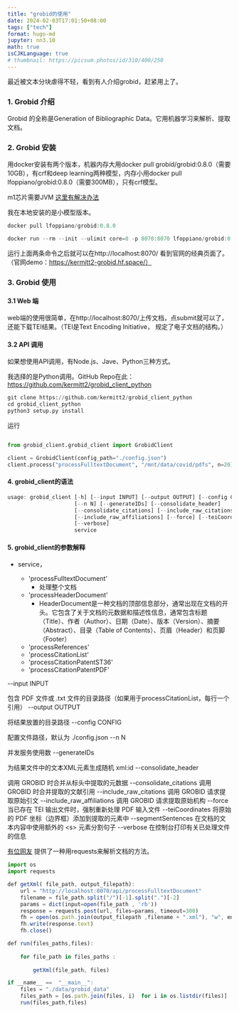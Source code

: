 ```yaml
---
title: "grobid的使用"
date: 2024-02-03T17:01:50+08:00  
tags: ["tech"]
format: hugo-md
jupyter: nn3.10
math: true
isCJKLanguage: true
# thumbnail: https://picsum.photos/id/310/400/250
---
```


最近被文本分块虐得不轻，看到有人介绍grobid，赶紧用上了。

### 1. Grobid 介绍

Grobid 的全称是Generation of Bibliographic Data。它用机器学习来解析、提取文档。

### 2. Grobid 安装

用docker安装有两个版本，机器内存大用docker pull grobid/grobid:0.8.0（需要10GB），有crf和deep learning两种模型，内存小用docker pull lfoppiano/grobid:0.8.0（需要300MB），只有crf模型。

m1芯片需要JVM [这里有解决办法](https://stackoverflow.com/questions/73633050/installing-jvm-8-on-mac-with-m1-chip)

我在本地安装的是小模型版本。

```jsx
docker pull lfoppiano/grobid:0.8.0

docker run --rm --init --ulimit core=0 -p 8070:8070 lfoppiano/grobid:0.8.0
```

运行上面两条命令之后就可以在http://localhost:8070/ 看到官网的经典页面了。（官网demo：https://kermitt2-grobid.hf.space/）


### 3. Grobid 使用

#### 3.1 Web 端

web端的使用很简单，在http://localhost:8070/上传文档，点submit就可以了，还能下载TEI结果。（TEI是Text Encoding Initiative， 规定了电子文档的结构。）

#### 3.2 API 调用

如果想使用API调用，有Node.js、Jave、Python三种方式。

我选择的是Python调用。GitHub Repo在此：https://github.com/kermitt2/grobid_client_python

```python
git clone https://github.com/kermitt2/grobid_client_python
cd grobid_client_python
python3 setup.py install
```

运行

```python

from grobid_client.grobid_client import GrobidClient

client = GrobidClient(config_path="./config.json")
client.process("processFulltextDocument", "/mnt/data/covid/pdfs", n=20)
```

#### 4. grobid_client的语法 

```jsx
usage: grobid_client [-h] [--input INPUT] [--output OUTPUT] [--config CONFIG]
                     [--n N] [--generateIDs] [--consolidate_header]
                     [--consolidate_citations] [--include_raw_citations]
                     [--include_raw_affiliations] [--force] [--teiCoordinates]
                     [--verbose]
                     service
```

#### 5. grobid_client的参数解释 

- service，

    - 'processFulltextDocument'
        - 处理整个文档
    - 'processHeaderDocument'
        - HeaderDocument是一种文档的顶部信息部分，通常出现在文档的开头。它包含了关于文档的元数据和描述性信息，通常包含标题（Title）、作者（Author）、日期（Date）、版本（Version）、摘要（Abstract）、目录（Table of Contents）、页眉（Header）和页脚（Footer）
    - 'processReferences'
    - 'processCitationList'
    - 'processCitationPatentST36'
    - 'processCitationPatentPDF'



--input INPUT 

包含 PDF 文件或 .txt 文件的目录路径（如果用于processCitationList，每行一个引用）
--output OUTPUT 

将结果放置的目录路径
--config CONFIG 

配置文件路径，默认为 ./config.json
--n N 

并发服务使用数
--generateIDs 

为结果文件中的文本XML元素生成随机 xml:id
--consolidate_header 

调用 GROBID 时合并从标头中提取的元数据
--consolidate_citations
调用 GROBID 时合并提取的文献引用
--include_raw_citations
调用 GROBID 请求提取原始引文
--include_raw_affiliations
调用 GROBID 请求提取原始机构
--force 当已存在 TEI 输出文件时，强制重新处理 PDF 输入文件
--teiCoordinates 将原始的 PDF 坐标（边界框）添加到提取的元素中
--segmentSentences 在文档的文本内容中使用额外的 \<s\> 元素分割句子
--verbose 在控制台打印有关已处理文件的信息





[有位网友](https://blog.csdn.net/yt266666/article/details/127539343) 提供了一种用requests来解析文档的方法。

```jsx
import os
import requests

def getXml( file_path, output_filepath):
    url = "http://localhost:8070/api/processFulltextDocument"
    filename = file_path.split("/")[-1].split(".")[-2]
    params = dict(input=open(file_path , 'rb'))
    response = requests.post(url, files=params, timeout=300)
    fh = open(os.path.join(output_filepath ,filename + ".xml"), "w", encoding="utf-8")
    fh.write(response.text)
    fh.close()

def run(files_paths,files):
    
    for file_path in files_paths :
        
        getXml(file_path, files)

if __name__ ==  "__main__":
    files = "./data/grobid_data"
    files_path = [os.path.join(files, i)  for i in os.listdir(files)]
    run(files_path,files)
```